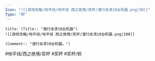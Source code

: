 ```yaml
---
Icon: "![[游戏攻略/地平线/地平线 西之绝境/奖杯/潜行击溃10台机器.png|30]]"
Type: "铜"
---
```

```ad-common-bronze-trophy
title: (Title:: "潜行击溃10台机器")
![[游戏攻略/地平线/地平线 西之绝境/奖杯/潜行击溃10台机器.png|100]]

(Comment:: "潜行击溃10台机器。")
```

#地平线/西之绝境/奖杯 #奖杯 #奖杯/铜
